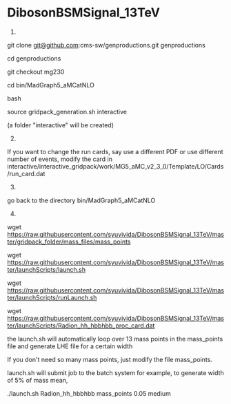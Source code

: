 DibosonBSMSignal_13TeV
======================

1)
git clone git@github.com:cms-sw/genproductions.git genproductions
 
cd genproductions
 
git checkout mg230


cd bin/MadGraph5_aMCatNLO

bash

source gridpack_generation.sh interactive

(a folder "interactive" will be created)

2) 

 If you want to change the run cards, say use a different PDF
 or use different number of events, modify the card
 in
  interactive/interactive_gridpack/work/MG5_aMC_v2_3_0/Template/LO/Cards/run_card.dat 

3) 
 go back to the directory bin/MadGraph5_aMCatNLO

4) 
wget https://raw.githubusercontent.com/syuvivida/DibosonBSMSignal_13TeV/master/gridpack_folder/mass_files/mass_points

wget https://raw.githubusercontent.com/syuvivida/DibosonBSMSignal_13TeV/master/launchScripts/launch.sh

wget https://raw.githubusercontent.com/syuvivida/DibosonBSMSignal_13TeV/master/launchScripts/runLaunch.sh

wget https://raw.githubusercontent.com/syuvivida/DibosonBSMSignal_13TeV/master/launchScripts/Radion_hh_hbbhbb_proc_card.dat

the launch.sh will automatically loop over 13 mass points in
 the mass_points file and generate LHE file for a certain width

 If you don't need so many mass points, just modify the 
 file mass_points.
 
 launch.sh will submit job to the batch system
 for example, to generate width of 5% of mass mean,
 
 ./launch.sh Radion_hh_hbbhbb mass_points 0.05 medium
 
 

